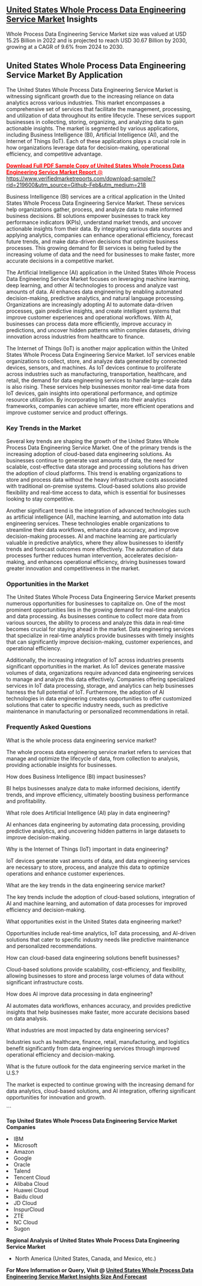 <h2><a href="https://www.verifiedmarketreports.com/download-sample/?rid=219600&amp;utm_source=Github-Feb&amp;utm_medium=218" target="_blank">United States Whole Process Data Engineering Service Market</a> Insights</h2><p>Whole Process Data Engineering Service Market size was valued at USD 15.25 Billion in 2022 and is projected to reach USD 30.67 Billion by 2030, growing at a CAGR of 9.6% from 2024 to 2030.</p><p> <h2>United States Whole Process Data Engineering Service Market By Application</h2> <p>The United States Whole Process Data Engineering Service Market is witnessing significant growth due to the increasing reliance on data analytics across various industries. This market encompasses a comprehensive set of services that facilitate the management, processing, and utilization of data throughout its entire lifecycle. These services support businesses in collecting, storing, organizing, and analyzing data to gain actionable insights. The market is segmented by various applications, including Business Intelligence (BI), Artificial Intelligence (AI), and the Internet of Things (IoT). Each of these applications plays a crucial role in how organizations leverage data for decision-making, operational efficiency, and competitive advantage. <a href="#"><p><span class=""><span style="color: #ff0000;"><strong>Download Full PDF Sample Copy of United States Whole Process Data Engineering Service Market Report</strong> @ </span><a href="https://www.verifiedmarketreports.com/download-sample/?rid=219600&amp;utm_source=Github-Feb&amp;utm_medium=218" target="_blank">https://www.verifiedmarketreports.com/download-sample/?rid=219600&amp;utm_source=Github-Feb&amp;utm_medium=218</a></span></p></a></p> <p>Business Intelligence (BI) services are a critical application in the United States Whole Process Data Engineering Service Market. These services help organizations gather, process, and analyze data to make informed business decisions. BI solutions empower businesses to track key performance indicators (KPIs), understand market trends, and uncover actionable insights from their data. By integrating various data sources and applying analytics, companies can enhance operational efficiency, forecast future trends, and make data-driven decisions that optimize business processes. This growing demand for BI services is being fueled by the increasing volume of data and the need for businesses to make faster, more accurate decisions in a competitive market.</p> <p>The Artificial Intelligence (AI) application in the United States Whole Process Data Engineering Service Market focuses on leveraging machine learning, deep learning, and other AI technologies to process and analyze vast amounts of data. AI enhances data engineering by enabling automated decision-making, predictive analytics, and natural language processing. Organizations are increasingly adopting AI to automate data-driven processes, gain predictive insights, and create intelligent systems that improve customer experiences and operational workflows. With AI, businesses can process data more efficiently, improve accuracy in predictions, and uncover hidden patterns within complex datasets, driving innovation across industries from healthcare to finance.</p> <p>The Internet of Things (IoT) is another major application within the United States Whole Process Data Engineering Service Market. IoT services enable organizations to collect, store, and analyze data generated by connected devices, sensors, and machines. As IoT devices continue to proliferate across industries such as manufacturing, transportation, healthcare, and retail, the demand for data engineering services to handle large-scale data is also rising. These services help businesses monitor real-time data from IoT devices, gain insights into operational performance, and optimize resource utilization. By incorporating IoT data into their analytics frameworks, companies can achieve smarter, more efficient operations and improve customer service and product offerings.</p> <h3>Key Trends in the Market</h3> <p>Several key trends are shaping the growth of the United States Whole Process Data Engineering Service Market. One of the primary trends is the increasing adoption of cloud-based data engineering solutions. As businesses continue to generate vast amounts of data, the need for scalable, cost-effective data storage and processing solutions has driven the adoption of cloud platforms. This trend is enabling organizations to store and process data without the heavy infrastructure costs associated with traditional on-premise systems. Cloud-based solutions also provide flexibility and real-time access to data, which is essential for businesses looking to stay competitive.</p> <p>Another significant trend is the integration of advanced technologies such as artificial intelligence (AI), machine learning, and automation into data engineering services. These technologies enable organizations to streamline their data workflows, enhance data accuracy, and improve decision-making processes. AI and machine learning are particularly valuable in predictive analytics, where they allow businesses to identify trends and forecast outcomes more effectively. The automation of data processes further reduces human intervention, accelerates decision-making, and enhances operational efficiency, driving businesses toward greater innovation and competitiveness in the market.</p> <h3>Opportunities in the Market</h3> <p>The United States Whole Process Data Engineering Service Market presents numerous opportunities for businesses to capitalize on. One of the most prominent opportunities lies in the growing demand for real-time analytics and data processing. As businesses continue to collect more data from various sources, the ability to process and analyze this data in real-time becomes crucial for staying ahead in the market. Data engineering services that specialize in real-time analytics provide businesses with timely insights that can significantly improve decision-making, customer experiences, and operational efficiency.</p> <p>Additionally, the increasing integration of IoT across industries presents significant opportunities in the market. As IoT devices generate massive volumes of data, organizations require advanced data engineering services to manage and analyze this data effectively. Companies offering specialized services in IoT data processing, storage, and analytics can help businesses harness the full potential of IoT. Furthermore, the adoption of AI technologies in data engineering creates opportunities to offer customized solutions that cater to specific industry needs, such as predictive maintenance in manufacturing or personalized recommendations in retail.</p> <h3>Frequently Asked Questions</h3> <p>What is the whole process data engineering service market?</p> <p>The whole process data engineering service market refers to services that manage and optimize the lifecycle of data, from collection to analysis, providing actionable insights for businesses.</p> <p>How does Business Intelligence (BI) impact businesses?</p> <p>BI helps businesses analyze data to make informed decisions, identify trends, and improve efficiency, ultimately boosting business performance and profitability.</p> <p>What role does Artificial Intelligence (AI) play in data engineering?</p> <p>AI enhances data engineering by automating data processing, providing predictive analytics, and uncovering hidden patterns in large datasets to improve decision-making.</p> <p>Why is the Internet of Things (IoT) important in data engineering?</p> <p>IoT devices generate vast amounts of data, and data engineering services are necessary to store, process, and analyze this data to optimize operations and enhance customer experiences.</p> <p>What are the key trends in the data engineering service market?</p> <p>The key trends include the adoption of cloud-based solutions, integration of AI and machine learning, and automation of data processes for improved efficiency and decision-making.</p> <p>What opportunities exist in the United States data engineering market?</p> <p>Opportunities include real-time analytics, IoT data processing, and AI-driven solutions that cater to specific industry needs like predictive maintenance and personalized recommendations.</p> <p>How can cloud-based data engineering solutions benefit businesses?</p> <p>Cloud-based solutions provide scalability, cost-efficiency, and flexibility, allowing businesses to store and process large volumes of data without significant infrastructure costs.</p> <p>How does AI improve data processing in data engineering?</p> <p>AI automates data workflows, enhances accuracy, and provides predictive insights that help businesses make faster, more accurate decisions based on data analysis.</p> <p>What industries are most impacted by data engineering services?</p> <p>Industries such as healthcare, finance, retail, manufacturing, and logistics benefit significantly from data engineering services through improved operational efficiency and decision-making.</p> <p>What is the future outlook for the data engineering service market in the U.S.?</p> <p>The market is expected to continue growing with the increasing demand for data analytics, cloud-based solutions, and AI integration, offering significant opportunities for innovation and growth.</p> ```</p><p><strong>Top United States Whole Process Data Engineering Service Market Companies</strong></p><div data-test-id=""><p><li>IBM</li><li> Microsoft</li><li> Amazon</li><li> Google</li><li> Oracle</li><li> Talend</li><li> Tencent Cloud</li><li> Alibaba Cloud</li><li> Huawei Cloud</li><li> Baidu cloud</li><li> JD Cloud</li><li> InspurCloud</li><li> ZTE</li><li> NC Cloud</li><li> Sugon</li></p><div><strong>Regional Analysis of&nbsp;United States Whole Process Data Engineering Service Market</strong></div><ul><li dir="ltr"><p dir="ltr">North America&nbsp;(United States, Canada, and Mexico, etc.)</p></li></ul><p><strong>For More Information or Query, Visit @&nbsp;</strong><strong><a href="https://www.verifiedmarketreports.com/product/whole-process-data-engineering-service-market/?utm_source=Github-Feb&amp;utm_medium=218" target="_blank">United States Whole Process Data Engineering Service Market Insights Size And Forecast</a></strong></p></div>

